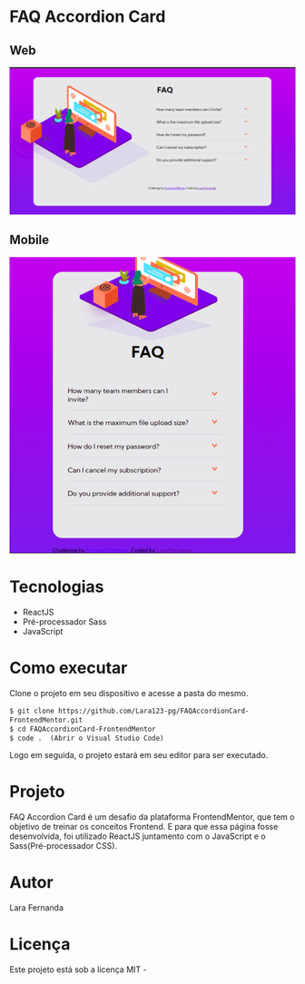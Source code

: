 # FAQ Accordion Card

## Web
<img src='src/images/image1.png'>

## Mobile
<img src='src/images/image2.png'>

# Tecnologias

<ul>
    <li>ReactJS</li>
    <li>Pré-processador Sass</li>
    <li>JavaScript</li>
</ul>

# Como executar

Clone o projeto em seu dispositivo e acesse a pasta do mesmo.

```
$ git clone https://github.com/Lara123-pg/FAQAccordionCard-FrontendMentor.git
$ cd FAQAccordionCard-FrontendMentor
$ code .  (Abrir o Visual Studio Code)
```

Logo em seguida, o projeto estará em seu editor para ser executado.

# Projeto

FAQ Accordion Card é um desafio da plataforma FrontendMentor, que tem o objetivo de treinar os conceitos Frontend. E para que essa página fosse desenvolvida, foi utilizado ReactJS juntamento com o JavaScript e o Sass(Pré-processador CSS).

# Autor

Lara Fernanda

# Licença

Este projeto está sob a licença MIT -
